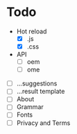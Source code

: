 # Todo

- Hot reload
  - [x] .js
  - [x] .css
- API
  - [ ] oem
  - [ ] ome
- [ ] ...suggestions
- [ ] ...result template
- [ ] About
- [ ] Grammar
- [ ] Fonts
- [ ] Privacy and Terms
